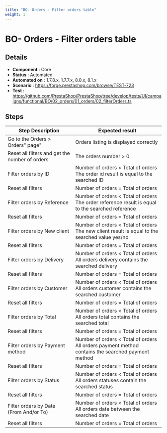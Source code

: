 ```yaml
---
title: "BO- Orders - Filter orders table"
weight: 1
---
```


# BO- Orders - Filter orders table
## Details
* **Component** : Core
* **Status** : Automated
* **Automated on** : 1.7.8.x, 1.7.7.x, 8.0.x, 8.1.x
* **Scenario** : https://forge.prestashop.com/browse/TEST-723
* **Test** : https://github.com/PrestaShop/PrestaShop/tree/develop/tests/UI/campaigns/functional/BO/02_orders/01_orders/02_filterOrders.ts

## Steps
| Step Description | Expected result |
| ----- | ----- |
| Go to the Orders > Orders" page" | Orders listing is displayed correctly |
| Reset all filters and get the number of orders | The orders number > 0 |
| Filter orders by ID | Number of orders < Total of orders<br>The order id result is equal to the searched ID |
| Reset all filters | Number of orders = Total of orders |
| Filter orders by Reference | Number of orders < Total of orders<br>The order reference result is equal to the searched reference |
| Reset all filters | Number of orders = Total of orders |
| Filter orders by New client | Number of orders < Total of orders<br>The new client result is equal to the searched value yes/no |
| Reset all filters | Number of orders = Total of orders |
| Filter orders by Delivery | Number of orders < Total of orders<br>All orders delivery contains the searched delivery |
| Reset all filters | Number of orders = Total of orders |
| Filter orders by Customer | Number of orders < Total of orders<br>All orders customer contains the searched customer |
| Reset all filters | Number of orders = Total of orders |
| Filter orders by Total | Number of orders < Total of orders<br>All orders total contains the searched total |
| Reset all filters | Number of orders = Total of orders |
| Filter orders by Payment method | Number of orders < Total of orders<br>All orders payment method contains the searched payment method |
| Reset all filters | Number of orders = Total of orders |
| Filter orders by Status | Number of orders < Total of orders<br>All orders statuses contain the searched status |
| Reset all filters | Number of orders = Total of orders |
| Filter orders by Date (From And/or To) | Number of orders < Total of orders<br> All orders date between the searched date |
| Reset all filters | Number of orders = Total of orders |
